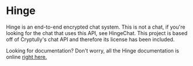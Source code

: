 # Hinge
Hinge is an end-to-end encrypted chat system. This is not a chat, if you're looking for the chat that uses this API, see HingeChat. This project is based off of Cryptully's chat API and therefore its license has been included.

Looking for documentation? Don't worry, all the Hinge documentation is online [right here.](https://hingechat.github.io)